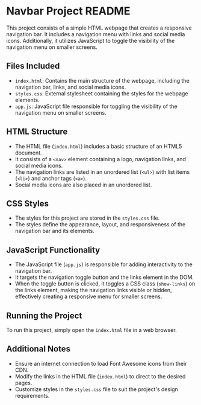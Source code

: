 # Navbar Project README

This project consists of a simple HTML webpage that creates a responsive navigation bar. It includes a navigation menu with links and social media icons. Additionally, it utilizes JavaScript to toggle the visibility of the navigation menu on smaller screens.

## Files Included

- `index.html`: Contains the main structure of the webpage, including the navigation bar, links, and social media icons.
- `styles.css`: External stylesheet containing the styles for the webpage elements.
- `app.js`: JavaScript file responsible for toggling the visibility of the navigation menu on smaller screens.

## HTML Structure

- The HTML file (`index.html`) includes a basic structure of an HTML5 document.
- It consists of a `<nav>` element containing a logo, navigation links, and social media icons.
- The navigation links are listed in an unordered list (`<ul>`) with list items (`<li>`) and anchor tags (`<a>`).
- Social media icons are also placed in an unordered list.

## CSS Styles

- The styles for this project are stored in the `styles.css` file.
- The styles define the appearance, layout, and responsiveness of the navigation bar and its elements.

## JavaScript Functionality

- The JavaScript file (`app.js`) is responsible for adding interactivity to the navigation bar.
- It targets the navigation toggle button and the links element in the DOM.
- When the toggle button is clicked, it toggles a CSS class (`show-links`) on the links element, making the navigation links visible or hidden, effectively creating a responsive menu for smaller screens.

## Running the Project

To run this project, simply open the `index.html` file in a web browser.

## Additional Notes

- Ensure an internet connection to load Font Awesome icons from their CDN.
- Modify the links in the HTML file (`index.html`) to direct to the desired pages.
- Customize styles in the `styles.css` file to suit the project's design requirements.
